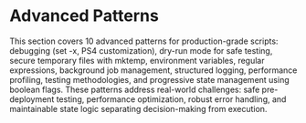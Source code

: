 # Advanced Patterns

This section covers 10 advanced patterns for production-grade scripts: debugging (set -x, PS4 customization), dry-run mode for safe testing, secure temporary files with mktemp, environment variables, regular expressions, background job management, structured logging, performance profiling, testing methodologies, and progressive state management using boolean flags. These patterns address real-world challenges: safe pre-deployment testing, performance optimization, robust error handling, and maintainable state logic separating decision-making from execution.
